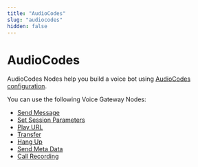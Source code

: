 ```yaml
---
title: "AudioCodes" 
slug: "audiocodes" 
hidden: false 
---
```


# AudioCodes

AudioCodes Nodes help you build a voice bot using [AudioCodes configuration](https://www.cognigy.com/products/voice-gateway).

You can use the following Voice Gateway Nodes:

- [Send Message](send-message.md)
- [Set Session Parameters](set-session-params.md)
- [Play URL](play-url.md)
- [Transfer](transfer-vg.md)
- [Hang Up](hangup.md)
- [Send Meta Data](send-meta-data.md)
- [Call Recording](call-recording.md)
